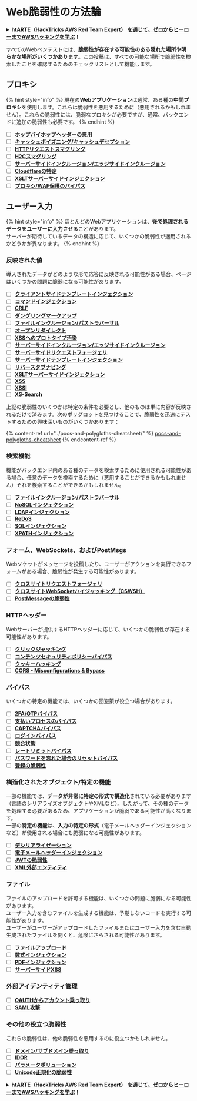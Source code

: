 # Web脆弱性の方法論

<details>

<summary><strong>htARTE（HackTricks AWS Red Team Expert）</strong> <a href="https://training.hacktricks.xyz/courses/arte"><strong>を通じて、ゼロからヒーローまでAWSハッキングを学ぶ</strong></a><strong>！</strong></summary>

HackTricksをサポートする他の方法：

* **HackTricksで企業を宣伝したい**または**HackTricksをPDFでダウンロードしたい**場合は、[**SUBSCRIPTION PLANS**](https://github.com/sponsors/carlospolop)をチェックしてください！
* [**公式PEASS＆HackTricksグッズ**](https://peass.creator-spring.com)を入手する
* [**The PEASS Family**](https://opensea.io/collection/the-peass-family)を発見し、独占的な[**NFTs**](https://opensea.io/collection/the-peass-family)のコレクションを見つける
* **💬 [Discordグループ](https://discord.gg/hRep4RUj7f)**に参加するか、[**telegramグループ**](https://t.me/peass)に参加するか、**Twitter** 🐦で私たちをフォローする [**@carlospolopm**](https://twitter.com/hacktricks_live)**。**
* **ハッキングトリックを共有するために、** [**HackTricks**](https://github.com/carlospolop/hacktricks)と[**HackTricks Cloud**](https://github.com/carlospolop/hacktricks-cloud)のGitHubリポジトリにPRを提出する。

</details>

すべてのWebペンテストには、**脆弱性が存在する可能性のある隠れた場所や明らかな場所がいくつかあります**。この投稿は、すべての可能な場所で脆弱性を検索したことを確認するためのチェックリストとして機能します。

## プロキシ

{% hint style="info" %}
現在の**Webアプリケーション**は通常、ある種の**中間プロキシ**を使用します。これらは脆弱性を悪用するために（悪用されるかもしれません）。これらの脆弱性には、脆弱なプロキシが必要ですが、通常、バックエンドに追加の脆弱性も必要です。
{% endhint %}

* [ ] [**ホップバイホップヘッダーの悪用**](../abusing-hop-by-hop-headers.md)
* [ ] [**キャッシュポイズニング/キャッシュデセプション**](../cache-deception.md)
* [ ] [**HTTPリクエストスマグリング**](../http-request-smuggling/)
* [ ] [**H2Cスマグリング**](../h2c-smuggling.md)
* [ ] [**サーバーサイドインクルージョン/エッジサイドインクルージョン**](../server-side-inclusion-edge-side-inclusion-injection.md)
* [ ] [**Cloudflareの特定**](../../network-services-pentesting/pentesting-web/uncovering-cloudflare.md)
* [ ] [**XSLTサーバーサイドインジェクション**](../xslt-server-side-injection-extensible-stylesheet-language-transformations.md)
* [ ] [**プロキシ/WAF保護のバイパス**](../proxy-waf-protections-bypass.md)

## **ユーザー入力**

{% hint style="info" %}
ほとんどのWebアプリケーションは、**後で処理されるデータをユーザーに入力させる**ことがあります。\
サーバーが期待しているデータの構造に応じて、いくつかの脆弱性が適用されるかどうかが異なります。
{% endhint %}

### **反映された値**

導入されたデータがどのような形で応答に反映される可能性がある場合、ページはいくつかの問題に脆弱になる可能性があります。

* [ ] [**クライアントサイドテンプレートインジェクション**](../client-side-template-injection-csti.md)
* [ ] [**コマンドインジェクション**](../command-injection.md)
* [ ] [**CRLF**](../crlf-0d-0a.md)
* [ ] [**ダングリングマークアップ**](../dangling-markup-html-scriptless-injection/)
* [ ] [**ファイルインクルージョン/パストラバーサル**](../file-inclusion/)
* [ ] [**オープンリダイレクト**](../open-redirect.md)
* [ ] [**XSSへのプロトタイプ汚染**](../deserialization/nodejs-proto-prototype-pollution/#client-side-prototype-pollution-to-xss)
* [ ] [**サーバーサイドインクルージョン/エッジサイドインクルージョン**](../server-side-inclusion-edge-side-inclusion-injection.md)
* [ ] [**サーバーサイドリクエストフォージェリ**](../ssrf-server-side-request-forgery/)
* [ ] [**サーバーサイドテンプレートインジェクション**](../ssti-server-side-template-injection/)
* [ ] [**リバースタブナビング**](../reverse-tab-nabbing.md)
* [ ] [**XSLTサーバーサイドインジェクション**](../xslt-server-side-injection-extensible-stylesheet-language-transformations.md)
* [ ] [**XSS**](../xss-cross-site-scripting/)
* [ ] [**XSSI**](../xssi-cross-site-script-inclusion.md)
* [ ] [**XS-Search**](../xs-search.md)

上記の脆弱性のいくつかは特定の条件を必要とし、他のものは単に内容が反映されるだけで済みます。次のポリグロットを見つけることで、脆弱性を迅速にテストするための興味深いものがいくつかあります：

{% content-ref url="../pocs-and-polygloths-cheatsheet/" %}
[pocs-and-polygloths-cheatsheet](../pocs-and-polygloths-cheatsheet/)
{% endcontent-ref %}

### **検索機能**

機能がバックエンド内のある種のデータを検索するために使用される可能性がある場合、任意のデータを検索するために（悪用することができるかもしれません）それを検索することができるかもしれません。

* [ ] [**ファイルインクルージョン/パストラバーサル**](../file-inclusion/)
* [ ] [**NoSQLインジェクション**](../nosql-injection.md)
* [ ] [**LDAPインジェクション**](../ldap-injection.md)
* [ ] [**ReDoS**](../regular-expression-denial-of-service-redos.md)
* [ ] [**SQLインジェクション**](../sql-injection/)
* [ ] [**XPATHインジェクション**](../xpath-injection.md)

### **フォーム、WebSockets、およびPostMsgs**

Webソケットがメッセージを投稿したり、ユーザーがアクションを実行できるフォームがある場合、脆弱性が発生する可能性があります。

* [ ] [**クロスサイトリクエストフォージェリ**](../csrf-cross-site-request-forgery.md)
* [ ] [**クロスサイトWebSocketハイジャッキング（CSWSH）**](../websocket-attacks.md)
* [ ] [**PostMessageの脆弱性**](../postmessage-vulnerabilities/)

### **HTTPヘッダー**

Webサーバーが提供するHTTPヘッダーに応じて、いくつかの脆弱性が存在する可能性があります。

* [ ] [**クリックジャッキング**](../clickjacking.md)
* [ ] [**コンテンツセキュリティポリシーバイパス**](../content-security-policy-csp-bypass/)
* [ ] [**クッキーハッキング**](../hacking-with-cookies/)
* [ ] [**CORS - Misconfigurations & Bypass**](../cors-bypass.md)

### **バイパス**

いくつかの特定の機能では、いくつかの回避策が役立つ場合があります。

* [ ] [**2FA/OTPバイパス**](../2fa-bypass.md)
* [ ] [**支払いプロセスのバイパス**](../bypass-payment-process.md)
* [ ] [**CAPTCHAバイパス**](../captcha-bypass.md)
* [ ] [**ログインバイパス**](../login-bypass/)
* [ ] [**競合状態**](../race-condition.md)
* [ ] [**レートリミットバイパス**](../rate-limit-bypass.md)
* [ ] [**パスワードを忘れた場合のリセットバイパス**](../reset-password.md)
* [ ] [**登録の脆弱性**](../registration-vulnerabilities.md)

### **構造化されたオブジェクト/特定の機能**

一部の機能では、**データが非常に特定の形式で構造化**されている必要があります（言語のシリアライズオブジェクトやXMLなど）。したがって、その種のデータを処理する必要があるため、アプリケーションが脆弱である可能性が高くなります。\
一部の**特定の機能**は、**入力の特定の形式**（電子メールヘッダーインジェクションなど）が使用される場合にも脆弱になる可能性があります。

* [ ] [**デシリアライゼーション**](../deserialization/)
* [ ] [**電子メールヘッダーインジェクション**](../email-injections.md)
* [ ] [**JWTの脆弱性**](../hacking-jwt-json-web-tokens.md)
* [ ] [**XML外部エンティティ**](../xxe-xee-xml-external-entity.md)

### ファイル

ファイルのアップロードを許可する機能は、いくつかの問題に脆弱になる可能性があります。\
ユーザー入力を含むファイルを生成する機能は、予期しないコードを実行する可能性があります。\
ユーザーがユーザーがアップロードしたファイルまたはユーザー入力を含む自動生成されたファイルを開くと、危険にさらされる可能性があります。

* [ ] [**ファイルアップロード**](../file-upload/)
* [ ] [**数式インジェクション**](../formula-csv-doc-latex-ghostscript-injection.md)
* [ ] [**PDFインジェクション**](../xss-cross-site-scripting/pdf-injection.md)
* [ ] [**サーバーサイドXSS**](../xss-cross-site-scripting/server-side-xss-dynamic-pdf.md)

### **外部アイデンティティ管理**

* [ ] [**OAUTHからアカウント乗っ取り**](../oauth-to-account-takeover.md)
* [ ] [**SAML攻撃**](../saml-attacks/)

### **その他の役立つ脆弱性**

これらの脆弱性は、他の脆弱性を悪用するのに役立つかもしれません。

* [ ] [**ドメイン/サブドメイン乗っ取り**](../domain-subdomain-takeover.md)
* [ ] [**IDOR**](../idor.md)
* [ ] [**パラメータポリューション**](../parameter-pollution.md)
* [ ] [**Unicode正規化の脆弱性**](../unicode-injection/) 

<details>

<summary><strong>htARTE（HackTricks AWS Red Team Expert）</strong> <a href="https://training.hacktricks.xyz/courses/arte"><strong>を通じて、ゼロからヒーローまでAWSハッキングを学ぶ</strong></a><strong>！</strong></summary>

HackTricksをサポートする他の方法：

* **HackTricksで企業を宣伝したい**または**HackTricksをPDFでダウンロードしたい**場合は、[**SUBSCRIPTION PLANS**](https://github.com/sponsors/carlospolop)をチェックしてください！
* [**公式PEASS＆HackTricksグッズ**](https://peass.creator-spring.com)を入手する
* [**The PEASS Family**](https://opensea.io/collection/the-peass-family)を発見し、独占的な[**NFTs**](https://opensea.io/collection/the-peass-family)のコレクションを見つける
* **💬 [Discordグループ](https://discord.gg/hRep4RUj7f)**に参加するか、[**telegramグループ**](https://t.me/peass)に参加するか、**Twitter** 🐦で私たちをフォローする [**@carlospolopm**](https://twitter.com/hacktricks_live)**。**
* **ハッキングトリックを共有するために、** [**HackTricks**](https://github.com/carlospolop/hacktricks)と[**HackTricks Cloud**](https://github.com/carlospolop/hacktricks-cloud)のGitHubリポジトリにPRを提出する。

</details>
